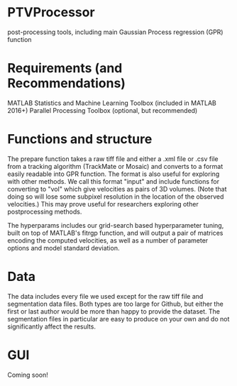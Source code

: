# PTVProcessor
post-processing tools, including main Gaussian Process regression (GPR) function 

# Requirements (and Recommendations)
MATLAB 
Statistics and Machine Learning Toolbox (included in MATLAB 2016+) 
Parallel Processing Toolbox (optional, but recommended)

# Functions and structure

The prepare function takes a raw tiff file and either a .xml file or .csv file from a tracking algorithm (TrackMate or Mosaic) and converts to a format easily readable into GPR function. The format is also useful for exploring with other methods. We call this format "input" and include functions for converting to "vol" which give velocities as pairs of 3D volumes.  (Note that doing so will lose some subpixel resolution in the location of the observed velocities.) This may prove useful for researchers exploring other postprocessing methods.

The hyperparams includes our grid-search based hyperparameter tuning, built on top of MATLAB's fitrgp function, and will output a pair of matrices encoding the computed velocities, as well as a number of parameter options and model standard deviation.

# Data

The data includes every file we used except for the raw tiff file and segmentation data files. Both types are too large for Github, but either the first or last author would be more than happy to provide the dataset. The segmentation files in particular are easy to produce on your own and do not significantly affect the results.

# GUI 

Coming soon!
